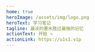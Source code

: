 ```yaml
---
home: true
heroImage: /assets/img/logo.png
heroText: 学习笔记
tagline: 最淡的墨水胜过最强的记忆 
actionText: 开始 →
actionLink: https://u1s1.vip
---
```


